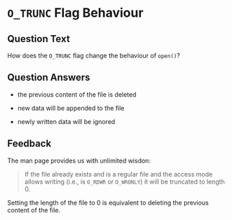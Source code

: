 # `O_TRUNC` Flag Behaviour

<!-- markdownlint-disable-file MD004 -->

## Question Text

How does the `O_TRUNC` flag change the behaviour of `open()`?

## Question Answers

+ the previous content of the file is deleted

- new data will be appended to the file

- newly written data will be ignored

## Feedback

The man page provides us with unlimited wisdon:

> If the file already exists and is a regular file and the access mode allows writing (i.e., is `O_RDWR` or `O_WRONLY`) it will be truncated to length 0.

Setting the length of the file to 0 is equivalent to deleting the previous content of the file.
